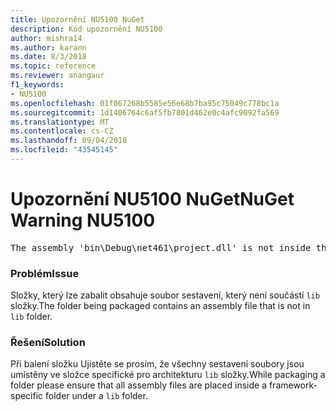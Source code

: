 ```yaml
---
title: Upozornění NU5100 NuGet
description: Kód upozornění NU5100
author: mishra14
ms.author: karann
ms.date: 8/3/2018
ms.topic: reference
ms.reviewer: anangaur
f1_keywords:
- NU5100
ms.openlocfilehash: 01f067268b5585e56e68b7ba95c75049c778bc1a
ms.sourcegitcommit: 1d1406764c6af5fb7801d462e0c4afc9092fa569
ms.translationtype: MT
ms.contentlocale: cs-CZ
ms.lasthandoff: 09/04/2018
ms.locfileid: "43545145"
---
```

# <a name="nuget-warning-nu5100"></a><span data-ttu-id="0c2e6-103">Upozornění NU5100 NuGet</span><span class="sxs-lookup"><span data-stu-id="0c2e6-103">NuGet Warning NU5100</span></span>
<pre>The assembly 'bin\Debug\net461\project.dll' is not inside the 'lib' folder and hence it won't be added as a reference when the package is installed into a project. Move it into the 'lib' folder if it needs to be referenced.</pre>

### <a name="issue"></a><span data-ttu-id="0c2e6-104">Problém</span><span class="sxs-lookup"><span data-stu-id="0c2e6-104">Issue</span></span>

<span data-ttu-id="0c2e6-105">Složky, který lze zabalit obsahuje soubor sestavení, který není součástí `lib` složky.</span><span class="sxs-lookup"><span data-stu-id="0c2e6-105">The folder being packaged contains an assembly file that is not in `lib` folder.</span></span>


### <a name="solution"></a><span data-ttu-id="0c2e6-106">Řešení</span><span class="sxs-lookup"><span data-stu-id="0c2e6-106">Solution</span></span>

<span data-ttu-id="0c2e6-107">Při balení složku Ujistěte se prosím, že všechny sestavení soubory jsou umístěny ve složce specifické pro architekturu `lib` složky.</span><span class="sxs-lookup"><span data-stu-id="0c2e6-107">While packaging a folder please ensure that all assembly files are placed inside a framework-specific folder under a `lib` folder.</span></span>

